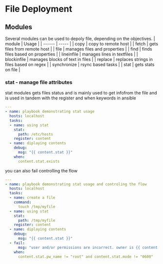 # File Deployment
## Modules
Several modules can be used to depoly file, depending on the objectives.
| module | Usage |
| ------ | ----- |
| copy | copy to remote host |
| fetch | gets files from remote host |
| file | manages files and properties |
| find | finds files based on properties |
| lineinfile | manages lines in textfiles |
| blockinfile | manages blocks of text in files |
| replace | replaces strings in files based on regex |
| synchronize | rsync based tasks |
| stat | gets stats on file | 

### stat - manage file attributes
stat modules gets files status and is mainly used to get infofrom the file and is used in tandem with the register and when keywords in ansible

```yaml
---
- name: playbook demonstrating stat usage
  hosts: localhost
  tasks:
  - name: using stat
    stat:
      path: /etc/hosts
    register: content
  - name: diplaying contents 
    debug:
      msg: "{{ content.stat }}"
    when:
      content.stat.exists
```
you can also fail controlling the flow
```yaml
---
- name: playbook demonstrating stat usage and controling the flow
  hosts: localhost
  tasks:
  - name: create a file
    command:
      touch /tmp/myfile
  - name: using stat
    stat:
      path: /tmp/myfile
    register: content
  - name: diplaying contents 
    debug:
      msg: "{{ content.stat }}"
  - fail:
      msg: "user and/or permissions are incorrect. owner is {{ content.stat.pw_name }} and permissions are {{ content.stat.mode }}"
    when:
      content.stat.pw_name != "root" and content.stat.mode != "0600"
```

